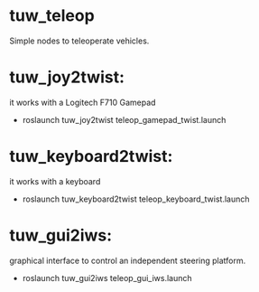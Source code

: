 # tuw_teleop
Simple nodes to teleoperate vehicles. 

# tuw_joy2twist: 
it works with a Logitech F710 Gamepad 
- roslaunch tuw_joy2twist teleop_gamepad_twist.launch 

# tuw_keyboard2twist: 
it works with a keyboard 
- roslaunch tuw_keyboard2twist teleop_keyboard_twist.launch 

# tuw_gui2iws: 
graphical interface to control an independent steering platform.
- roslaunch tuw_gui2iws teleop_gui_iws.launch 
